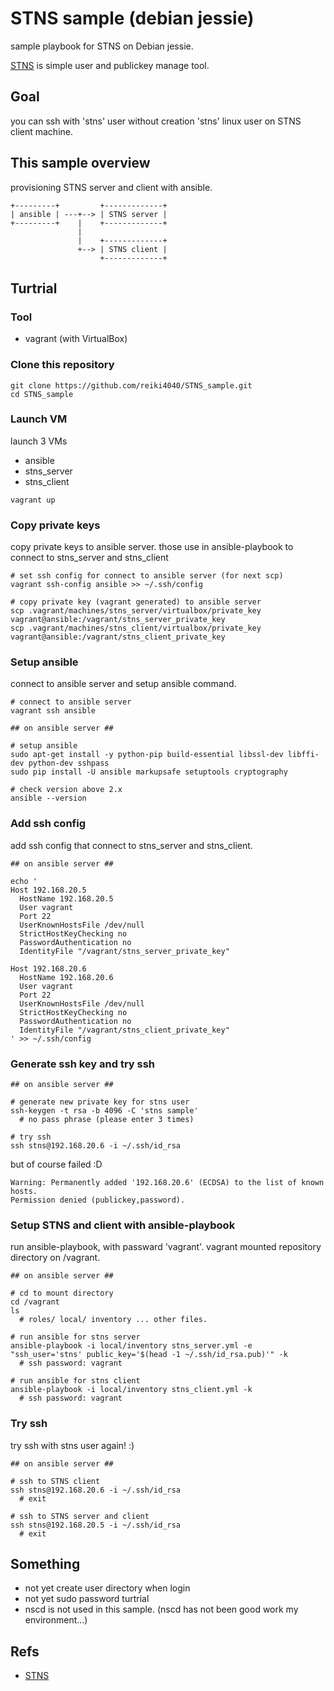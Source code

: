 STNS sample (debian jessie)
===

sample playbook for STNS on Debian jessie.

[STNS](http://stns.jp/) is simple user and publickey manage tool.

## Goal

you can ssh with 'stns' user without creation 'stns' linux user on STNS client machine.

## This sample overview

provisioning STNS server and client with ansible.

```
+---------+         +-------------+
| ansible | ---+--> | STNS server |
+---------+    |    +-------------+
               |
               |    +-------------+
               +--> | STNS client |
                    +-------------+
```

## Turtrial

### Tool

- vagrant (with VirtualBox)

### Clone this repository

```
git clone https://github.com/reiki4040/STNS_sample.git
cd STNS_sample
```

### Launch VM

launch 3 VMs

- ansible
- stns_server
- stns_client

```
vagrant up
```

### Copy private keys

copy private keys to ansible server.
those use in ansible-playbook to connect to stns_server and stns_client

```
# set ssh config for connect to ansible server (for next scp)
vagrant ssh-config ansible >> ~/.ssh/config

# copy private key (vagrant generated) to ansible server
scp .vagrant/machines/stns_server/virtualbox/private_key vagrant@ansible:/vagrant/stns_server_private_key
scp .vagrant/machines/stns_client/virtualbox/private_key vagrant@ansible:/vagrant/stns_client_private_key
```

### Setup ansible

connect to ansible server and setup ansible command.

```
# connect to ansible server
vagrant ssh ansible
```

```
## on ansible server ##

# setup ansible
sudo apt-get install -y python-pip build-essential libssl-dev libffi-dev python-dev sshpass
sudo pip install -U ansible markupsafe setuptools cryptography

# check version above 2.x
ansible --version
```

### Add ssh config

add ssh config that connect to stns_server and stns_client.

```
## on ansible server ##

echo '
Host 192.168.20.5
  HostName 192.168.20.5
  User vagrant
  Port 22
  UserKnownHostsFile /dev/null
  StrictHostKeyChecking no
  PasswordAuthentication no
  IdentityFile "/vagrant/stns_server_private_key"

Host 192.168.20.6
  HostName 192.168.20.6
  User vagrant
  Port 22
  UserKnownHostsFile /dev/null
  StrictHostKeyChecking no
  PasswordAuthentication no
  IdentityFile "/vagrant/stns_client_private_key"
' >> ~/.ssh/config
```

### Generate ssh key and try ssh

```
## on ansible server ##

# generate new private key for stns user
ssh-keygen -t rsa -b 4096 -C 'stns sample'
  # no pass phrase (please enter 3 times)

# try ssh
ssh stns@192.168.20.6 -i ~/.ssh/id_rsa
```

but of course failed :D

```
Warning: Permanently added '192.168.20.6' (ECDSA) to the list of known hosts.
Permission denied (publickey,password).
```

### Setup STNS and client with ansible-playbook

run ansible-playbook, with passward 'vagrant'.
vagrant mounted repository directory on /vagrant.

```
## on ansible server ##

# cd to mount directory
cd /vagrant
ls
  # roles/ local/ inventory ... other files.

# run ansible for stns server
ansible-playbook -i local/inventory stns_server.yml -e "ssh_user='stns' public_key='$(head -1 ~/.ssh/id_rsa.pub)'" -k
  # ssh password: vagrant

# run ansible for stns client
ansible-playbook -i local/inventory stns_client.yml -k
  # ssh password: vagrant
```

### Try ssh

try ssh with stns user again! :)

```
## on ansible server ##

# ssh to STNS client
ssh stns@192.168.20.6 -i ~/.ssh/id_rsa
  # exit

# ssh to STNS server and client
ssh stns@192.168.20.5 -i ~/.ssh/id_rsa
  # exit
```

## Something

- not yet create user directory when login
- not yet sudo password turtrial
- nscd is not used in this sample. (nscd has not been good work my environment...)

## Refs

- [STNS](http://stns.jp/)
